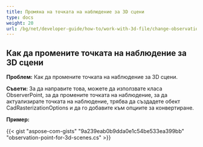```yaml
---
title: Промяна на точката на наблюдение за 3D сцени
type: docs
weight: 20
url: /bg/net/developer-guide/how-to/work-with-3d-file/change-observation-point-for-3d-scenes/
---
```


## **Как да промените точката на наблюдение за 3D сцени**

**Проблем:** Как да промените точката на наблюдение за 3D сцени.

**Съвети:** За да направите това, можете да използвате класа ObserverPoint, за да промените точката на наблюдение, за да актуализирате точката на наблюдение, трябва да създадете обект CadRasterizationOptions и да го добавите към опциите за конвертиране.

**Пример:**

{{< gist "aspose-com-gists" "9a239eab0b9dda0e1c54be533ea399bb" "observation-point-for-3d-scenes.cs" >}}
